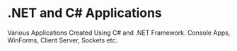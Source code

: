# .NET and C# Applications
Various Applications Created Using C# and .NET Framework. Console Apps, WinForms, Client Server, Sockets etc.
